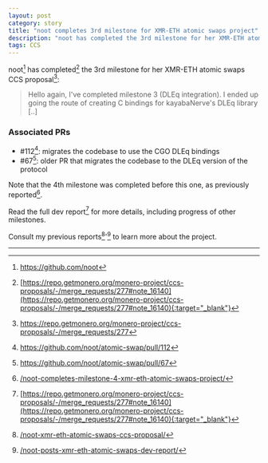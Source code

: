 ```yaml
---
layout: post
category: story
title: "noot completes 3rd milestone for XMR-ETH atomic swaps project"
description: "noot has completed the 3rd milestone for her XMR-ETH atomic swaps CCS proposal."
tags: CCS
---
```


noot[^1] has completed[^2] the 3rd milestone for her XMR-ETH atomic swaps CCS proposal[^3]:

> Hello again, I've completed milestone 3 (DLEq integration). I ended up going the route of creating C bindings for kayabaNerve's DLEq library [..]

### Associated PRs

- #112[^4]: migrates the codebase to use the CGO DLEq bindings
- #67[^5]: older PR that migrates the codebase to the DLEq version of the protocol

Note that the 4th milestone was completed before this one, as previously reported[^6].

Read the full dev report[^2] for more details, including progress of other milestones.

Consult my previous reports[^7]'[^8] to learn more about the project.

---

[^1]: https://github.com/noot
[^2]: [https://repo.getmonero.org/monero-project/ccs-proposals/-/merge_requests/277#note_16140](https://repo.getmonero.org/monero-project/ccs-proposals/-/merge_requests/277#note_16140){:target="_blank"}
[^3]: https://repo.getmonero.org/monero-project/ccs-proposals/-/merge_requests/277
[^4]: https://github.com/noot/atomic-swap/pull/112
[^5]: https://github.com/noot/atomic-swap/pull/67
[^6]: [/noot-completes-milestone-4-xmr-eth-atomic-swaps-project/](/noot-completes-milestone-4-xmr-eth-atomic-swaps-project/)
[^7]: [/noot-xmr-eth-atomic-swaps-ccs-proposal/](/noot-xmr-eth-atomic-swaps-ccs-proposal/)
[^8]: [/noot-posts-xmr-eth-atomic-swaps-dev-report/](/noot-posts-xmr-eth-atomic-swaps-dev-report/)
